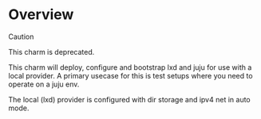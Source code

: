Overview
========

> [!CAUTION]
> This charm is deprecated.  

This charm will deploy, configure and bootstrap lxd and juju for use
with a local provider. A primary usecase for this is test setups where
you need to operate on a juju env.

The local (lxd) provider is configured with dir storage and ipv4 net
in auto mode.

